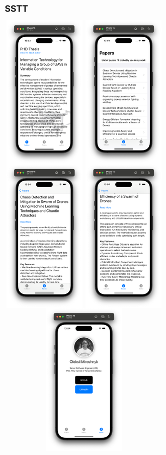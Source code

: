 # SSTT

<div style="display: flex; flex-wrap: wrap; justify-content: space-around;">
  <img src="https://github.com/omiroshn/SSTT/blob/main/screenshots/Picture%201.png" width="48%" />
  <img src="https://github.com/omiroshn/SSTT/blob/main/screenshots/Picture%202.png" width="48%" />
  <img src="https://github.com/omiroshn/SSTT/blob/main/screenshots/Picture%203.png" width="48%" />
  <img src="https://github.com/omiroshn/SSTT/blob/main/screenshots/Picture%204.png" width="48%" />
  <img src="https://github.com/omiroshn/SSTT/blob/main/screenshots/Picture%205.png" width="48%" />
</div>
